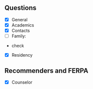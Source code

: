 ## Questions
- [x] General
- [x] Academics
- [x] Contacts
- [ ] Family:
* check
- [x] Residency

## Recommenders and FERPA
- [x] Counselor
